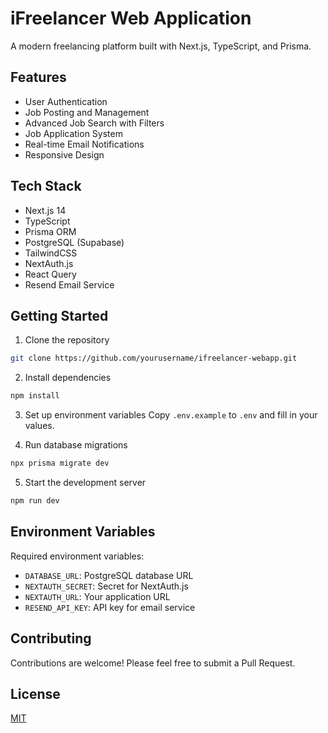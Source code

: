 # iFreelancer Web Application

A modern freelancing platform built with Next.js, TypeScript, and Prisma.

## Features

- User Authentication
- Job Posting and Management
- Advanced Job Search with Filters
- Job Application System
- Real-time Email Notifications
- Responsive Design

## Tech Stack

- Next.js 14
- TypeScript
- Prisma ORM
- PostgreSQL (Supabase)
- TailwindCSS
- NextAuth.js
- React Query
- Resend Email Service

## Getting Started

1. Clone the repository

```bash
git clone https://github.com/yourusername/ifreelancer-webapp.git
```

2. Install dependencies

```bash
npm install
```

3. Set up environment variables
   Copy `.env.example` to `.env` and fill in your values.

4. Run database migrations

```bash
npx prisma migrate dev
```

5. Start the development server

```bash
npm run dev
```

## Environment Variables

Required environment variables:

- `DATABASE_URL`: PostgreSQL database URL
- `NEXTAUTH_SECRET`: Secret for NextAuth.js
- `NEXTAUTH_URL`: Your application URL
- `RESEND_API_KEY`: API key for email service

## Contributing

Contributions are welcome! Please feel free to submit a Pull Request.

## License

[MIT](LICENSE)
